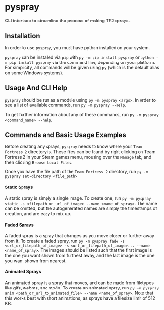 # pyspray
 CLI interface to streamline the process of making TF2 sprays.

## Installation

In order to use `pyspray`, you must have python installed on your system.

`pyspray` can be installed via `pip` with `py -m pip install pyspray` or `python -m pip install pyspray` via the command line, depending on your platform. For simplicity, all commands will be given using `py` (which is the default alias on some Windows systems).

## Usage And CLI Help
`pyspray` should be run as a module using `py -m pyspray <args>`. In order to see a list of available commands, run `py -m pyspray --help`.

To get further information about any of these commands, run `py -m pyspray <command_name> --help`.

## Commands and Basic Usage Examples
Before creating any sprays, `pyspray` needs to know where your `Team Fortress 2` directory is. These files can be found by right clicking on Team Fortress 2 in your Steam games menu, mousing over the `Manage` tab, and then clicking `Browse Local Files`.

Once you have the file path of the `Team Fortress 2` directory, run `py -m pyspray set-directory <file_path>`
#### Static Sprays

A static spray is simply a single image. To create one, run `py -m pyspray static -s <filepath_or_url_of_image> --name <name_of_spray>`. The name can be omitted, but the autogenerated names are simply the timestamps of creation, and are easy to mix up.

#### Faded Sprays

A faded spray is a spray that changes as you move closer or further away from it. To create a faded spray, run `py -m pyspray fade -s <url_or_filepath_of_image> -s <url_or_filepath_of_image>... --name <name_of_spray>`. The images should be listed such that the first image is the one you want shown from furthest away, and the last image is the one you want shown from nearest.

#### Animated Sprays

An animated spray is a spray that moves, and can be made from filetypes like gifs, webms, and mp4s. To create an animated spray, run `py -m pyspray anim <path_or_url_to_animated_file> --name <name_of_spray>`. Note that this works best with short animations, as sprays have a filesize limit of 512 KB. 